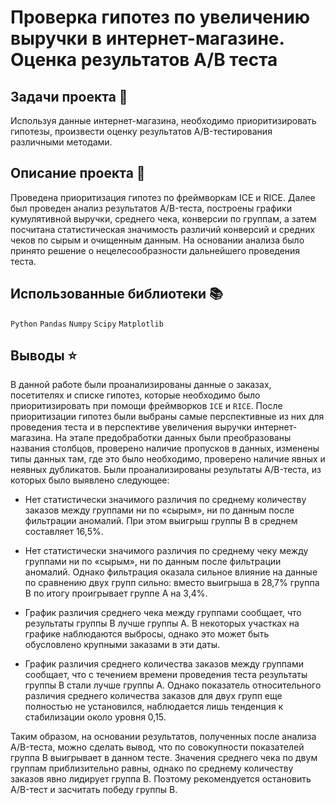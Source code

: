 # Проверка гипотез по увеличению выручки в интернет-магазине. Оценка результатов A/B теста

## Задачи проекта 📜

Используя данные интернет-магазина, необходимо приоритизировать гипотезы, произвести оценку результатов A/B-тестирования различными методами.

## Описание проекта 📝

Проведена приоритизация гипотез по фреймворкам ICE и RICE. Далее был проведен анализ результатов A/B-теста, построены графики кумулятивной выручки, среднего чека, конверсии по группам, а затем посчитана статистическая значимость различий конверсий и средних чеков по сырым и очищенным данным. На основании анализа было принято решение о нецелесообразности дальнейшего проведения теста.

## Использованные библиотеки 📚

`Python` `Pandas` `Numpy` `Scipy` `Matplotlib`

## Выводы ⭐

В данной работе были проанализированы данные о заказах, посетителях и списке гипотез, которые необходимо было приоритизировать при помощи фреймворков `ICE` и `RICE`. После приоритизации гипотез были выбраны самые перспективные из них для проведения теста и в перспективе увеличения выручки интернет-магазина. На этапе предобработки данных были преобразованы названия столбцов, проверено наличие пропусков в данных, изменены типы данных там, где это было необходимо, проверено наличие явных и неявных дубликатов. Были проанализированы результаты A/B-теста, из которых было выявлено следующее:

- Нет статистически значимого различия по среднему количеству заказов между группами ни по «сырым», ни по данным после фильтрации аномалий. При этом выигрыш группы B в среднем составляет 16,5%.

- Нет статистически значимого различия по среднему чеку между группами ни по «сырым», ни по данным после фильтрации аномалий. Однако фильтрация оказала сильное влияние на данные по сравнению двух групп сильно: вместо выигрыша в 28,7% группа B по итогу проигрывает группе A на 3,4%.

- График различия среднего чека между группами сообщает, что результаты группы B лучше группы A. В некоторых участках на графике наблюдаются выбросы, однако это может быть обусловлено крупными заказами в эти даты.

- График различия среднего количества заказов между группами сообщает, что с течением времени проведения теста результаты группы B стали лучше группы A. Однако показатель относительного различия среднего количества заказов для двух групп еще полностью не установился, наблюдается лишь тенденция к стабилизации около уровня 0,15.

Таким образом, на основании результатов, полученных после анализа A/B-теста, можно сделать вывод, что по совокупности показателей группа B выигрывает в данном тесте. Значения среднего чека по двум группам приблизительно равны, однако по среднему количеству заказов явно лидирует группа B. Поэтому рекомендуется остановить A/B-тест и засчитать победу группы B.